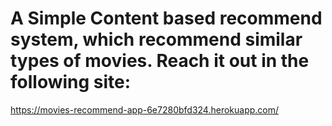 # A Simple Content based recommend system, which recommend similar types of movies. Reach it out in the following site:
https://movies-recommend-app-6e7280bfd324.herokuapp.com/
